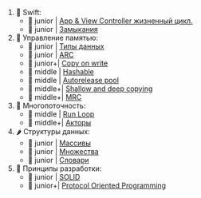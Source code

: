 1. 🎋 Swift:
   - 💚 junior | [App & View Controller жизненный цикл.](https://github.com/SomeStay07/iOS-Developer-Roadmap/blob/main/App%20and%20view%20controller%20lifecycle.md)
   - 💚 junior | [Замыкания]()
2. 📝 Управление памятью:
   - 💚 junior | [Типы данных](https://github.com/SomeStay07/iOS-Developer-Roadmap/blob/main/Data%20type.md)
   - 💚 junior | [ARC]()
   - 💛 junior+| [Copy on write](https://github.com/SomeStay07/iOS-Developer-Roadmap/blob/main/Copy%20on%20write.md)
   - 🧡 middle | [Hashable](https://github.com/SomeStay07/iOS-Developer-Roadmap/blob/main/Hashable.md)
   - 🧡 middle | [Autorelease pool]()
   - 🤎 middle+| [Shallow and deep copying](https://github.com/SomeStay07/iOS-Developer-Roadmap/blob/main/Shallow%20and%20deep%20copying.md)
   - 🤎 middle+| [MRC]()
3. 🦦 Многопоточность:
   - 🧡 middle | [Run Loop](https://github.com/SomeStay07/iOS-Developer-Roadmap/blob/main/Run%20loops.md)
   - 🤎 middle+| [Акторы](https://github.com/SomeStay07/iOS-Developer-Roadmap/blob/main/Actors.md)
4. 🌶 Структуры данных:
   - 💚 junior | [Массивы]()
   - 💚 junior | [Множества]()
   - 💚 junior | [Словари]()
5. 🐼 Принципы разработки:
   - 💚 junior | [SOLID](https://github.com/SomeStay07/iOS-Developer-Roadmap/blob/main/Solid.md)
   - 💛 junior+| [Protocol Oriented Programming](https://github.com/SomeStay07/iOS-Developer-Roadmap/blob/main/Protocol%20Oriented%20Programming.md)
